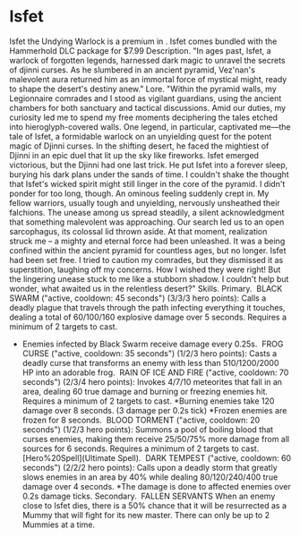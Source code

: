 # Isfet

Isfet the Undying Warlock is a premium in . Isfet comes bundled with the Hammerhold DLC package for $7.99 
Description.
"In ages past, Isfet, a warlock of forgotten legends, harnessed dark magic to unravel the secrets of djinni curses. As he slumbered in an ancient pyramid, Vez'nan's malevolent aura returned him as an immortal force of mystical might, ready to shape the desert's destiny anew."
Lore.
"Within the pyramid walls, my Legionnaire comrades and I stood as vigilant guardians, using the ancient chambers for both sanctuary and tactical discussions. Amid our duties, my curiosity led me to spend my free moments deciphering the tales etched into hieroglyph-covered walls.
One legend, in particular, captivated me—the tale of Isfet, a formidable warlock on an unyielding quest for the potent magic of Djinni curses. In the shifting desert, he faced the mightiest of Djinni in an epic duel that lit up the sky like fireworks. Isfet emerged victorious, but the Djinni had one last trick. He put Isfet into a forever sleep, burying his dark plans under the sands of time. 
I couldn't shake the thought that Isfet's wicked spirit might still linger in the core of the pyramid. I didn't ponder for too long, though. An ominous feeling suddenly crept in. My fellow warriors, usually tough and unyielding, nervously unsheathed their falchions. The unease among us spread steadily, a silent acknowledgment that something malevolent was approaching.
Our search led us to an open sarcophagus, its colossal lid thrown aside. At that moment, realization struck me – a mighty and eternal force had been unleashed. It was a being confined within the ancient pyramid for countless ages, but no longer. Isfet had been set free.
I tried to caution my comrades, but they dismissed it as superstition, laughing off my concerns. How I wished they were right! But the lingering unease stuck to me like a stubborn shadow.
I couldn't help but wonder, what awaited us in the relentless desert?"
Skills.
Primary.
 BLACK SWARM ("active, cooldown: 45 seconds") (3/3/3 hero points):
Calls a deadly plague that travels through the path infecting everything it touches, dealing a total of 60/100/160 explosive damage over 5 seconds. Requires a minimum of 2 targets to cast.
* Enemies infected by Black Swarm receive damage every 0.25s.
 FROG CURSE ("active, cooldown: 35 seconds") (1/2/3 hero points): 
Casts a deadly curse that transforms an enemy with less than 510/1200/2000 HP into an adorable frog.
 RAIN OF ICE AND FIRE ("active, cooldown: 70 seconds") (2/3/4 hero points):
Invokes 4/7/10 meteorites that fall in an area, dealing 60 true damage and burning or freezing enemies hit. Requires a minimum of 2 targets to cast.
*Burning enemies take 120 damage over 8 seconds. (3 damage per 0.2s tick)
*Frozen enemies are frozen for 8 seconds.
 BLOOD TORMENT ("active, cooldown: 20 seconds") (1/2/3 hero points):
Summons a pool of boiling blood that curses enemies, making them receive 25/50/75% more damage from all sources for 6 seconds. Requires a minimum of 2 targets to cast.
[Hero%20Spell](Ultimate Spell).
 DARK TEMPEST ("active, cooldown: 60 seconds") (2/2/2 hero points):
 Calls upon a deadly storm that greatly slows enemies in an area by 40% while dealing 80/120/240/400 true damage over 4 seconds.
*The damage is done to affected enemies over 0.2s damage ticks.
Secondary.
 FALLEN SERVANTS
When an enemy close to Isfet dies, there is a 50% chance that it will be resurrected as a Mummy that will fight for its new master. There can only be up to 2 Mummies at a time.